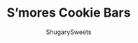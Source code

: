 ---
layout: ../../layouts/MarkdownPostLayout.astro
title: S&#8217;mores Cookie Bars
author: ShugarySweets
pubDate: 2019-01-15
description: "S&#x27;mores Cookie Bars are soft and chewy treats packed with graham crackers, marshmallow, and chocolate! These S&#x27;mores Bars are easy and delicious!"
image_url: https://www.shugarysweets.com/wp-content/uploads/2019/05/smores-cookie-bars-facebook.jpg
tags: ["Brownies and Bars","American"]
calories: 151
protein: 2
carbohydrates: 22
fats: 6
fiber: 1
ingredients: ["1/2 cup unsalted butter, room temperature","1/4 cup light brown sugar, packed","1/2 cup granulated sugar","1 large egg","1 teaspoon vanilla extract","1 1/3 cups all-purpose flour","3/4 cups graham cracker crumbs","1 teaspoon baking powder","1/4 teaspoon salt","4-6 full size milk chocolate bars*","1 1/2 cups marshmallow creme (7 ounce container)"]
serves: 24
time: "45 minutes"
prepTime: "10 minutes"
instructions: ["Preheat oven to 350 degrees. Line a 8-inch square baking pan with foil and grease lightly.","In a large bowl, cream together butter and sugar until light. Beat in egg and vanilla.","In a small bowl, whisk together flour, graham cracker crumbs, baking powder and salt.","Add to butter mixture and mix at a low speed until combined. Divide dough in half and press half of dough into an even layer on the bottom of the prepared pan.","Place chocolate bars over dough. You may not need all of the chocolate, you only want a single layer, so break as needed to fit the pan.","Spread chocolate with marshmallow creme.","Place remaining dough in a single layer on top of the marshmallow layer (most easily achieved by flattening the dough into small pieces and laying them together).","Bake for 30-35 minutes, until lightly browned.","Cool completely before cutting into bars. Makes 24 bars."]
nutrition: ["151 calories","22 grams carbohydrates","19 milligrams cholesterol","6 grams fat","1 grams fiber","2 grams protein","4 grams saturated fat","68 milligrams sodium","13 grams sugar","0 grams trans fat","2 grams unsaturated fat"]
---